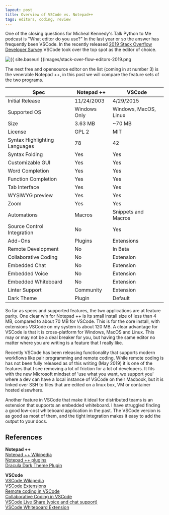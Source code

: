 ```yaml
---
layout: post
title: Overview of VSCode vs. Notepad++
tags: editors, coding, review
---
```


One of the closing questions for Micheal Kennedy's Talk Python to Me podcast is "What editor do you use?"
In the last year or so the answer has frequently been VSCode. In the recently released [2019 Stack Overflow Developer Survey](https://stackoverflow.blog/2019/04/09/the-2019-stack-overflow-developer-survey-results-are-in/) VSCode took over the top spot as the editor of choice. 

![{{ site.baseurl }}images/stack-over-flow-editors-2019.png](https://insights.stackoverflow.com/survey/2019?utm_source=so-owned&utm_medium=blog&utm_campaign=dev-survey-2019&utm_content=launch-blog#development-environments-and-tools "Top 10 editors from Stack Overflow 2019 Survey")

The next free and opensource editor on the list (coming in at number 3) is the venerable Notepad ++, in this post we will compare the feature sets of the two programs.

| Spec                          | Notepad ++   | VSCode                |
| ----------------------------- | ------------ | --------------------- |
| Initial Release               | 11/24/2003   | 4/29/2015             |
| Supported OS                  | Windows Only | Windows, MacOS, Linux |
| Size                          | 3.63 MB      | ~70 MB                |
| License                       | GPL 2        | MIT                   |
| Syntax Highlighting Languages | 78           | 42                    |
| Syntax Folding                | Yes          | Yes                   |
| Customizable GUI              | Yes          | Yes                   |
| Word Completion               | Yes          | Yes                   |
| Function Completion           | Yes          | Yes                   |
| Tab Interface                 | Yes          | Yes                   |
| WYSIWYG preview               | Yes          | Yes                   |
| Zoom                          | Yes          | Yes                   |
| Automations                   | Macros       | Snippets and Macros   |
| Source Control Integration    | No           | Yes                   |
| Add-Ons                       | Plugins      | Extensions            |
| Remote Development            | No           | In Beta               |
| Collaborative Coding          | No           | Extension             |
| Embedded Chat                 | No           | Extension             |
| Embedded Voice                | No           | Extension             |
| Embedded Whiteboard           | No           | Extension             |
| Linter Support                | Community    | Extension             |
| Dark Theme                    | Plugin       | Default               |

So far as specs and supported features, the two applications are at feature parity. One clear win for Notepad ++ is its small install size of less than 4 MB, compared to about 70 MB for VSCode. This is for the core install, with extensions VSCode on my system is about 120 MB. A clear advantage for VSCode is that it is cross-platform for Windows, MacOS and Linux. This may or may not be a deal breaker for you, but having the same editor no matter where you are writing is a feature that I really like. 

Recently VSCode has been releasing functionality that supports modern workflows like pair programming and remote coding. While remote coding is has not been fully released as of this writing (May 2019) it is one of the features that I see removing a lot of friction for a lot of developers. It fits with the new Microsoft mindset of 'use what you want, we support you' where a dev can have a local instance of VSCode on their Macbook, but it is linked over SSH to files that are edited on a linux box, VM or container hosted elsewhere. 

Another feature in VSCode that make it ideal for distributed teams is an extension that supports an embedded whiteboard. I have struggled finding a good low-cost whiteboard application in the past. The VSCode version is as good as most of them, and the tight integration makes it easy to add the output to your docs. 

## References

**Notepad ++**  
[Notepad ++ Wikipedia](https://en.wikipedia.org/wiki/Notepad%2B%2B)  
[Notepad ++ plugins](http://docs.notepad-plus-plus.org/index.php/Plugin_Central)  
[Dracula Dark Theme Plugin](https://draculatheme.com/notepad-plus-plus/)  

**VSCode**  
[VSCode Wikipedia](https://en.wikipedia.org/wiki/Visual_Studio_Code)  
[VSCode Extensions](https://marketplace.visualstudio.com/VSCode)  
[Remote coding in VSCode](https://code.visualstudio.com/docs/remote/remote-overview)  
[Collaborative Coding in VSCode](https://medium.com/@ibrahimbutt/how-to-set-up-vscode-for-remote-pair-programming-e5f5c30a48e2)  
[VSCode Live Share (voice and chat support)](https://marketplace.visualstudio.com/items?itemName=MS-vsliveshare.vsliveshare-pack)  
[VSCode Whiteboard Extension](https://marketplace.visualstudio.com/items?itemName=lostintangent.vsls-whiteboard)
